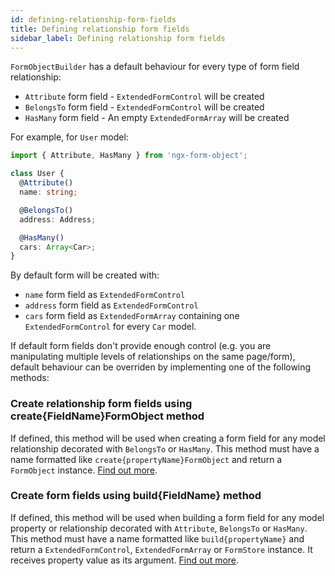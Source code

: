 ```yaml
---
id: defining-relationship-form-fields
title: Defining relationship form fields
sidebar_label: Defining relationship form fields
---
```


`FormObjectBuilder` has a default behaviour for every type of form field relationship:

* `Attribute` form field - `ExtendedFormControl` will be created
* `BelongsTo` form field - `ExtendedFormControl` will be created
* `HasMany` form field - An empty `ExtendedFormArray` will be created

For example, for `User` model:

```ts title="user.model.ts"
import { Attribute, HasMany } from 'ngx-form-object';

class User {
  @Attribute()
  name: string;

  @BelongsTo()
  address: Address;

  @HasMany()
  cars: Array<Car>;
}
```

By default form will be created with:
- `name` form field as `ExtendedFormControl`
- `address` form field as `ExtendedFormControl`
- `cars` form field as `ExtendedFormArray` containing one `ExtendedFormControl` for every `Car` model.

If default form fields don't provide enough control (e.g. you are manipulating multiple levels of relationships on the same page/form), default behaviour can be overriden by implementing one of the following methods:

### Create relationship form fields using create{FieldName}FormObject method

If defined, this method will be used when creating a form field for any model relationship decorated with `BelongsTo` or `HasMany`.
This method must have a name formatted like `create{propertyName}FormObject` and return a `FormObject` instance. [Find out more](guides/creating-complex-forms.md#creating-complex-relationship-structures).

### Create form fields using build{FieldName} method

If defined, this method will be used when building a form field for any model property or relationship decorated with `Attribute`, `BelongsTo` or `HasMany`.
This method must have a name formatted like `build{propertyName}` and return a `ExtendedFormControl`, `ExtendedFormArray` or `FormStore` instance. It receives property value as its argument. [Find out more](guides/creating-complex-forms.md#creating-custom-relationship-forms).
